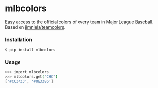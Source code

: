 # mlbcolors

Easy access to the official colors of every team in Major League Baseball. Based on [jimniels/teamcolors](https://github.com/jimniels/teamcolors).


### Installation

```bash
$ pip install mlbcolors
```

### Usage

```bash
>>> import mlbcolors
>>> mlbcolors.get("CHC")
['#CC3433', '#0E3386']
```
